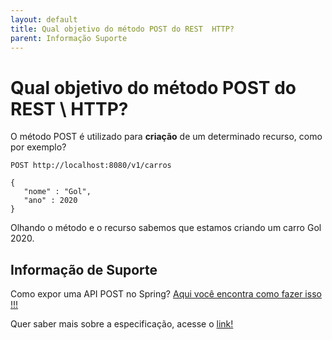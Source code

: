 ```yaml
---
layout: default
title: Qual objetivo do método POST do REST  HTTP? 
parent: Informação Suporte
---
```

# Qual objetivo do método POST do REST \ HTTP?

O método POST é utilizado para **criação** de um determinado recurso, como por exemplo?

```
POST http://localhost:8080/v1/carros

{
   "nome" : "Gol",
   "ano" : 2020 
}
```

Olhando o método e o recurso sabemos que estamos criando um carro Gol 2020.

## Informação de Suporte

Como expor uma API POST no Spring? [Aqui você encontra como fazer isso !!!](../informacao_suporte/spring-post-api.md)

Quer saber mais sobre a especificação, acesse o [link!](https://tools.ietf.org/html/rfc7231#section-4.3.3)
